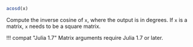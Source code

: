 ```julia
acosd(x)
```

Compute the inverse cosine of `x`, where the output is in degrees. If `x` is a matrix, `x` needs to be a square matrix.

!!! compat "Julia 1.7"
    Matrix arguments require Julia 1.7 or later.

